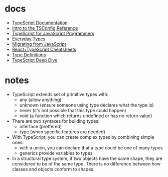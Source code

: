# docs
- [TypeScript Documentation](https://www.typescriptlang.org/docs/)
- [Intro to the TSConfig Reference](https://www.typescriptlang.org/tsconfig)
- [TypeScript for JavaScript Programmers](https://www.typescriptlang.org/docs/handbook/typescript-in-5-minutes.html)
- [Everyday Types](https://www.typescriptlang.org/docs/handbook/2/everyday-types.html)
- [Migrating from JavaScript](https://www.typescriptlang.org/docs/handbook/migrating-from-javascript.html)
- [React+TypeScript Cheatsheets](https://github.com/typescript-cheatsheets/react)
- [Type Definitions](https://reactjs.org/docs/static-type-checking.html#type-definitions)
- [TypeScript Deep Dive](https://basarat.gitbook.io/typescript/)

# notes
- TypeScript extends set of primitive types with:
  - any (allow anything)
  - unknown (ensure someone using type declares what the type is)
  - never (it's not possible that this type could happen)
  - void (a function which returns undefined or has no return value)
- There are two syntaxes for building types:
  - interface (preffered)
  - type (when specific features are needed)
- With TypeScript, you can create complex types by combining simple ones:
  - with a union, you can declare that a type could be one of many types
  - generics provide variables to types
- In a structural type system, if two objects have the same shape, they are considered to be of the same type. There is no difference between how classes and objects conform to shapes.
